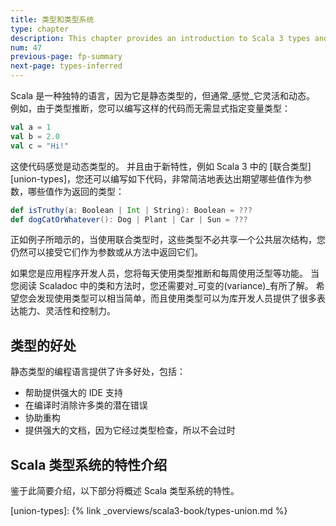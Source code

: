 ```yaml
---
title: 类型和类型系统
type: chapter
description: This chapter provides an introduction to Scala 3 types and the type system.
num: 47
previous-page: fp-summary
next-page: types-inferred
---
```



Scala 是一种独特的语言，因为它是静态类型的，但通常_感觉_它灵活和动态。
例如，由于类型推断，您可以编写这样的代码而无需显式指定变量类型：

```scala
val a = 1
val b = 2.0
val c = "Hi!"
```

这使代码感觉是动态类型的。
并且由于新特性，例如 Scala 3 中的 [联合类型][union-types]，您还可以编写如下代码，非常简洁地表达出期望哪些值作为参数，哪些值作为返回的类型：

```scala
def isTruthy(a: Boolean | Int | String): Boolean = ???
def dogCatOrWhatever(): Dog | Plant | Car | Sun = ???
```

正如例子所暗示的，当使用联合类型时，这些类型不必共享一个公共层次结构，您仍然可以接受它们作为参数或从方法中返回它们。

如果您是应用程序开发人员，您将每天使用类型推断和每周使用泛型等功能。
当您阅读 Scaladoc 中的类和方法时，您还需要对_可变的(variance)_有所了解。
希望您会发现使用类型可以相当简单，而且使用类型可以为库开发人员提供了很多表达能力、灵活性和控制力。

## 类型的好处

静态类型的编程语言提供了许多好处，包括：

- 帮助提供强大的 IDE 支持
- 在编译时消除许多类的潜在错误
- 协助重构
- 提供强大的文档，因为它经过类型检查，所以不会过时

## Scala 类型系统的特性介绍

鉴于此简要介绍，以下部分将概述 Scala 类型系统的特性。

[union-types]: {% link _overviews/scala3-book/types-union.md %}
